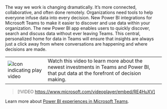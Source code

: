 The way we work is changing dramatically. It’s more connected, collaborative, and often done remotely. Organizations need tools to help everyone infuse data into every decision. New Power BI integrations for Microsoft Teams to make it easier to discover and use data within your organization. The new Power BI app enables users to quickly discover, search and discuss data without ever leaving Teams. This central, personalized home for data in Teams will ensure that insights are always just a click away from where conversations are happening and where decisions are made.

|||
| :--- | :--- |
| ![Icon indicating play video](../media/video_icon.png)| Watch this video to learn more about the newest investments in Teams and Power BI, that put data at the forefront of decision making.|

>[!VIDEO https://www.microsoft.com/videoplayer/embed/RE4HuXV]

Learn more about [Power BI experiences in Microsoft Teams](https://powerbi.microsoft.com/blog/announcing-new-power-bi-experiences-in-microsoft-teams/).

